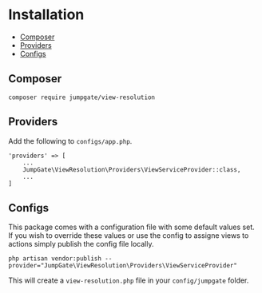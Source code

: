 # Installation

- [Composer](#composer)
- [Providers](#providers)
- [Configs](#configs)

<a name="composer"></a>
## Composer

`composer require jumpgate/view-resolution`


<a name="providers"></a>
## Providers

Add the following to `configs/app.php`.

```
'providers' => [
    ...
    JumpGate\ViewResolution\Providers\ViewServiceProvider::class,
    ...
]
```

<a name="configs"></a>
## Configs

This package comes with a configuration file with some default values set.  If you wish to override these values or use 
the config to assigne views to actions simply publish the config file locally.

`php artisan vendor:publish --provider="JumpGate\ViewResolution\Providers\ViewServiceProvider"`

This will create a `view-resolution.php` file in your `config/jumpgate` folder.
